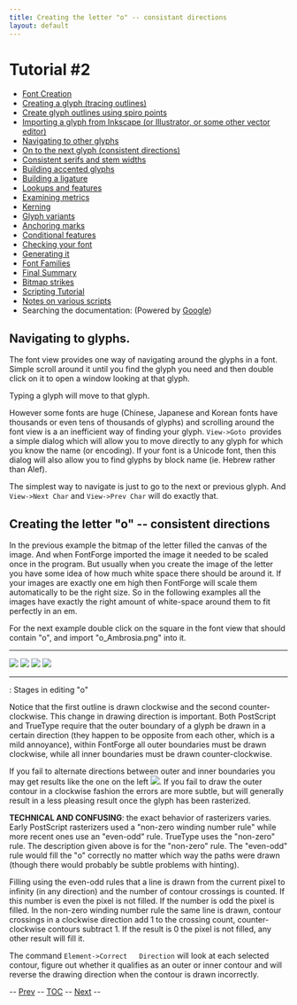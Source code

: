 ```yaml
---
title: Creating the letter "o" -- consistant directions
layout: default
---
```



Tutorial \#2
============

-   [Font Creation](editexample.html#FontCreate)
-   [Creating a glyph (tracing outlines)](editexample.html#CharCreate)
-   [Create glyph outlines using spiro points](editspiro.html)
-   [Importing a glyph from Inkscape (or Illustrator, or some other
    vector editor)](importexample.html)
-   [Navigating to other glyphs](editexample2.html#Navigating)
-   [On to the next glyph (consistent
    directions)](editexample2.html#Creating-o)
-   [Consistent serifs and stem
    widths](editexample3.html#consistent-stems)
-   [Building accented glyphs](editexample4.html#accents)
-   [Building a ligature](editexample4.html#ligature)
-   [Lookups and features](editexample4.html#lookups)
-   [Examining metrics](editexample5.html#metrics)
-   [Kerning](editexample5.html#Kerning)
-   [Glyph variants](editexample6.html#Variants)
-   [Anchoring marks](editexample6.html#Marks)
-   [Conditional features](editexample6-5.html#Conditional)
-   [Checking your font](editexample7.html#checking)
-   [Generating it](editexample7.html#generating)
-   [Font Families](editexample7.html#Families)
-   [Final Summary](editexample7.html#summary)
-   [Bitmap strikes](editexample8.html)
-   [Scripting Tutorial](scripting-tutorial.html)
-   [Notes on various scripts](scriptnotes.html#Special)
-   Searching the documentation: (Powered by
    [Google](http://www.google.com/))

Navigating to glyphs.
---------------------

The font view provides one way of navigating around the glyphs in a
font. Simple scroll around it until you find the glyph you need and then
double click on it to open a window looking at that glyph.

Typing a glyph will move to that glyph.

However some fonts are huge (Chinese, Japanese and Korean fonts have
thousands or even tens of thousands of glyphs) and scrolling around the
font view is a an inefficient way of finding your glyph.
`View->Goto `provides a simple dialog which will allow you to move
directly to any glyph for which you know the name (or encoding). If your
font is a Unicode font, then this dialog will also allow you to find
glyphs by block name (ie. Hebrew rather than Alef).

The simplest way to navigate is just to go to the next or previous
glyph. And `View->Next Char` and `View->Prev Char` will do exactly that.

Creating the letter "o" -- consistent directions
------------------------------------------------

In the previous example the bitmap of the letter filled the canvas of
the image. And when FontForge imported the image it needed to be scaled
once in the program. But usually when you create the image of the letter
you have some idea of how much white space there should be around it. If
your images are exactly one em high then FontForge will scale them
automatically to be the right size. So in the following examples all the
images have exactly the right amount of white-space around them to fit
perfectly in an em.

For the next example double click on the square in the font view that
should contain "o", and import "o\_Ambrosia.png" into it.

  --------------- --------------- --------------- ---------------
  ![](img/o1.png) ![](img/o2.png) ![](img/o3.png) ![](img/o4.png)
  --------------- --------------- --------------- ---------------

  :  Stages in editing "o"

Notice that the first outline is drawn clockwise and the second
counter-clockwise. This change in drawing direction is important. Both
PostScript and TrueType require that the outer boundary of a glyph be
drawn in a certain direction (they happen to be opposite from each
other, which is a mild annoyance), within FontForge all outer boundaries
must be drawn clockwise, while all inner boundaries must be drawn
counter-clockwise.

If you fail to alternate directions between outer and inner boundaries
you may get results like the one on the left ![](img/o-baddir.png). If you
fail to draw the outer contour in a clockwise fashion the errors are
more subtle, but will generally result in a less pleasing result once
the glyph has been rasterized.

**TECHNICAL AND CONFUSING**: the exact behavior of rasterizers varies.
Early PostScript rasterizers used a "non-zero winding number rule" while
more recent ones use an "even-odd" rule. TrueType uses the "non-zero"
rule. The description given above is for the "non-zero" rule. The
"even-odd" rule would fill the "o" correctly no matter which way the
paths were drawn (though there would probably be subtle problems with
hinting).

Filling using the even-odd rules that a line is drawn from the current
pixel to infinity (in any direction) and the number of contour crossings
is counted. If this number is even the pixel is not filled. If the
number is odd the pixel is filled. In the non-zero winding number rule
the same line is drawn, contour crossings in a clockwise direction add 1
to the crossing count, counter-clockwise contours subtract 1. If the
result is 0 the pixel is not filled, any other result will fill it.

The command `Element->Correct   Direction` will look at each selected
contour, figure out whether it qualifies as an outer or inner contour
and will reverse the drawing direction when the contour is drawn
incorrectly.

-- [Prev](importexample.html) -- [TOC](overview.html) --
[Next](editexample3.html) --
